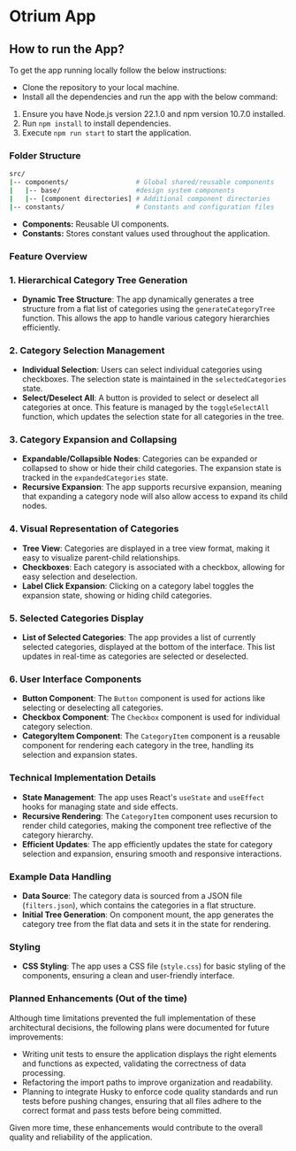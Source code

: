 # Otrium App

## How to run the App?

To get the app running locally follow the below instructions:

- Clone the repository to your local machine.
- Install all the dependencies and run the app with the below command:

1. Ensure you have Node.js version 22.1.0 and npm version 10.7.0 installed.
2. Run `npm install` to install dependencies.
3. Execute `npm run start` to start the application.

### Folder Structure

```bash
src/
|-- components/                 # Global shared/reusable components
|   |-- base/                   #design system components
|   |-- [component directories] # Additional component directories
|-- constants/                  # Constants and configuration files
```

- **Components:** Reusable UI components.
- **Constants:** Stores constant values used throughout the application.

### Feature Overview

### 1. Hierarchical Category Tree Generation

- **Dynamic Tree Structure**: The app dynamically generates a tree structure from a flat list of categories using the `generateCategoryTree` function. This allows the app to handle various category hierarchies efficiently.

### 2. Category Selection Management

- **Individual Selection**: Users can select individual categories using checkboxes. The selection state is maintained in the `selectedCategories` state.
- **Select/Deselect All**: A button is provided to select or deselect all categories at once. This feature is managed by the `toggleSelectAll` function, which updates the selection state for all categories in the tree.

### 3. Category Expansion and Collapsing

- **Expandable/Collapsible Nodes**: Categories can be expanded or collapsed to show or hide their child categories. The expansion state is tracked in the `expandedCategories` state.
- **Recursive Expansion**: The app supports recursive expansion, meaning that expanding a category node will also allow access to expand its child nodes.

### 4. Visual Representation of Categories

- **Tree View**: Categories are displayed in a tree view format, making it easy to visualize parent-child relationships.
- **Checkboxes**: Each category is associated with a checkbox, allowing for easy selection and deselection.
- **Label Click Expansion**: Clicking on a category label toggles the expansion state, showing or hiding child categories.

### 5. Selected Categories Display

- **List of Selected Categories**: The app provides a list of currently selected categories, displayed at the bottom of the interface. This list updates in real-time as categories are selected or deselected.

### 6. User Interface Components

- **Button Component**: The `Button` component is used for actions like selecting or deselecting all categories.
- **Checkbox Component**: The `Checkbox` component is used for individual category selection.
- **CategoryItem Component**: The `CategoryItem` component is a reusable component for rendering each category in the tree, handling its selection and expansion states.

### Technical Implementation Details

- **State Management**: The app uses React's `useState` and `useEffect` hooks for managing state and side effects.
- **Recursive Rendering**: The `CategoryItem` component uses recursion to render child categories, making the component tree reflective of the category hierarchy.
- **Efficient Updates**: The app efficiently updates the state for category selection and expansion, ensuring smooth and responsive interactions.

### Example Data Handling

- **Data Source**: The category data is sourced from a JSON file (`filters.json`), which contains the categories in a flat structure.
- **Initial Tree Generation**: On component mount, the app generates the category tree from the flat data and sets it in the state for rendering.

### Styling

- **CSS Styling**: The app uses a CSS file (`style.css`) for basic styling of the components, ensuring a clean and user-friendly interface.

### Planned Enhancements (Out of the time)

Although time limitations prevented the full implementation of these architectural decisions, the following plans were documented for future improvements:

- Writing unit tests to ensure the application displays the right elements and functions as expected, validating the correctness of data processing.
- Refactoring the import paths to improve organization and readability.
- Planning to integrate Husky to enforce code quality standards and run tests before pushing changes, ensuring that all files adhere to the correct format and pass tests before being committed.

Given more time, these enhancements would contribute to the overall quality and reliability of the application.
